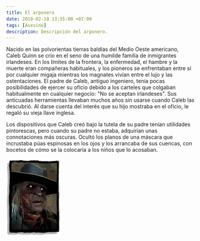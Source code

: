 ```yaml
---
title: El arponero
date: 2018-02-18 13:55:00 +07:00
tags: [Asesino]
description: Descripción del arponero.
---
```


Nacido en las polvorientas tierras baldías del Medio Oeste americano, Caleb Quinn se crio en el seno de una humilde familia de inmigrantes irlandeses. En los límites de la frontera, la enfermedad, el hambre y la muerte eran compañeras habituales, y los pioneros se enfrentaban entre sí por cualquier migaja mientras los magnates vivían entre el lujo y las ostentaciones. El padre de Caleb, antiguo ingeniero, tenía pocas posibilidades de ejercer su oficio debido a los carteles que colgaban habitualmente en cualquier negocio: "No se aceptan irlandeses". Sus anticuadas herramientas llevaban muchos años sin usarse cuando Caleb las descubrió. Al darse cuenta del interés que su hijo mostraba en el oficio, le regaló su vieja llave inglesa.

Los dispositivos que Caleb creó bajo la tutela de su padre tenían utilidades pintorescas, pero cuando su padre no estaba, adquirían unas connotaciones más oscuras. Ocultó los planos de una máscara que incrustaba púas espinosas en los ojos y los arrancaba de sus cuencas, con bocetos de cómo se la colocaría a los niños que lo acosaban.

![alt text](/assets/img/arponero.jpg)
